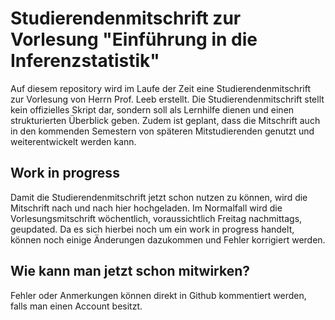 # Studierendenmitschrift zur Vorlesung "Einführung in die Inferenzstatistik"

Auf diesem repository wird im Laufe der Zeit eine Studierendenmitschrift zur Vorlesung von Herrn Prof. Leeb erstellt.
Die Studierendenmitschrift stellt kein offizielles Skript dar, sondern soll als Lernhilfe dienen und einen strukturierten 
Überblick geben. Zudem ist geplant, dass die Mitschrift auch in den kommenden Semestern von späteren Mitstudierenden genutzt
und weiterentwickelt werden kann.

## Work in progress

Damit die Studierendenmitschrift jetzt schon nutzen zu können, wird die Mitschrift nach und nach hier hochgeladen. 
Im Normalfall wird die Vorlesungsmitschrift wöchentlich, voraussichtlich Freitag nachmittags, geupdated. 
Da es sich hierbei noch um ein work in progress handelt, können noch einige Änderungen dazukommen und Fehler korrigiert werden. 

## Wie kann man jetzt schon mitwirken?

Fehler oder Anmerkungen können direkt in Github kommentiert werden, falls man einen Account besitzt.
